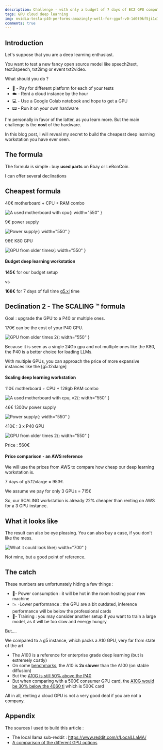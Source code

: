 ```yaml
---
description: Challenge - with only a budget of 7 days of EC2 GPU compute
tags: GPU cloud deep learning
img: nvidia-tesla-p40-performs-amazingly-well-for-gguf-v0-1d0t9kf5ji1c1.webp
comments: true
---
```



## Introduction


Let's suppose that you are a deep learning enthusiast. 

You want to test a new fancy open source model like speech2text, text2speech, txt2img or event txt2video. 


[](https://www.google.com/url?sa=i&url=https%3A%2F%2Fm.youtube.com%2Fwatch%3Fv%3DmyYTkx0Ke-Y&psig=AOvVaw1eDdCtdVP79EM6uL30edb-&ust=1709063864071000&source=images&cd=vfe&opi=89978449&ved=0CBMQjRxqFwoTCNDX45flyYQDFQAAAAAdAAAAABAJ)


What should you do ? 
- 💁 - Pay for different platform for each of your tests
- ☁️ - Rent a cloud instance by the hour
- 💻 - Use a Google Colab notebook and hope to get a GPU
- 📟 - Run it on your own hardware


I'm personally in favor of the latter, as you learn more.
But the main challenge is the **cost** of the hardware.


In this blog post, I will reveal my secret to build the cheapest deep learning workstation you have ever seen.


## The formula

The formula is simple : buy **used parts** on Ebay or LeBonCoin.

I can offer several declinations 


## Cheapest formula 

40€ motherboard + CPU + RAM combo

![A used motherboard with cpu]({{site.baseurl}}/assets/img/board_32gb.png){: width="550" }


9€ power supply 

![Power supply]({{site.baseurl}}/assets/img/cheap_power_supply.png){: width="550" }


96€ K80 GPU

![GPU from older times]({{site.baseurl}}/assets/img/k80.png){: width="550" }


#### Budget deep learning workstation

**145€** for our budget setup

vs 

**168€** for 7 days of full time [g5.xl](https://aws.amazon.com/ec2/instance-types/g5/) time 



## Declination 2 - The SCALING ™️ formula

Goal : upgrade the GPU to a P40 or multiple ones.

170€ can be the cost of your P40 GPU.

![GPU from older times 2]({{site.baseurl}}/assets/img/p40.png){: width="550" }

Because it is seen as a single 24Gb gpu and not multiple ones like the K80, the P40 is a better choice for loading LLMs.

With multiple GPUs, you can approach the price of more expansive instances like the [g5.12xlarge]


#### Scaling deep learning workstation

110€ motherboard + CPU + 128gb RAM combo

![A used motherboard with cpu, v2]({{site.baseurl}}/assets/img/better_board.png){: width="550" }


46€ 1300w power supply 

![Power supply]({{site.baseurl}}/assets/img/powerful_power_supply.png){: width="550" }


410€ : 3 x P40 GPU

![GPU from older times 2]({{site.baseurl}}/assets/img/p40.png){: width="550" }


Price : 560€



#### Price comparison - an AWS reference

We will use the prices from AWS to compare how cheap our deep learning workstation is.

7 days of g5.12xlarge = 953€.

We assume we pay for only 3 GPUs = 715€

So, our SCALING workstation is already 22% cheaper than renting on AWS for a 3 GPU instance. 



## What it looks like 

The result can also be eye pleasing. You can also buy a case, if you don't like the mess.


![What it could look like](https://preview.redd.it/nvidia-tesla-p40-performs-amazingly-well-for-gguf-v0-1d0t9kf5ji1c1.jpg?width=4032&format=pjpg&auto=webp&s=41dc5adba846fc6f23e603127be4054cab789206){: width="700" }

Not mine, but a good point of reference.


## The catch

These numbers are unfortunately hiding a few things : 

- 🔋- Power consumption : it will be hot in the room hosting your new machine
- 📉 -Lower performance : the GPU are a bit outdated, inference performance will be below the professional cards
- 🏃- Training : you may consider another setup if you want to train a large model, as it will be too slow and energy hungry

But.... 

We compared to a g5 instance, which packs a A10 GPU, very far from state of the art

- The A100 is a reference for enterprise grade deep learning (but is extremely costly)
- On some [benchmarks](https://www.baseten.co/blog/nvidia-a10-vs-a100-gpus-for-llm-and-stable-diffusion-inference/), the A10 is **2x slower** than the A100 (on stable diffusion) 
- But the [A10G is still 50% above the P40](https://technical.city/en/video/Tesla-P40-vs-A10G)
- But when comparing with a 500€ consumer GPU card, the [A10G would be 30% below the 4060 ti](https://technical.city/en/video/A10G-vs-GeForce-RTX-4060-Ti) which is 500€ card


All in all, renting a cloud GPU is not a very good deal if you are not a company.


## Appendix 

The sources I used to build this article : 

- The local llama sub-reddit : https://www.reddit.com/r/LocalLLaMA/
- [A comparison of the different GPU options](https://www.reddit.com/media?url=https%3A%2F%2Fpreview.redd.it%2Fthe-llm-gpu-buying-guide-august-2023-v0-4nve5pq5oaib1.png%3Fwidth%3D1248%26format%3Dpng%26auto%3Dwebp%26s%3Dd6c59b7fdc75f671d933299b581c800d5adbb6ef)

